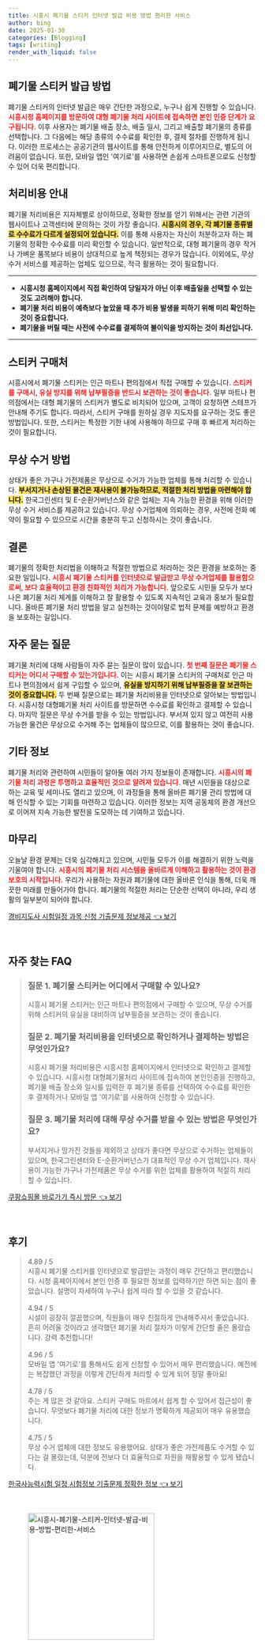 ```yaml
---
title: 시흥시 폐기물 스티커 인터넷 발급 비용 방법 편리한 서비스
author: bing
date: 2025-01-30
categories: [Blogging]
tags: [writing]
render_with_liquid: false
---
```



<h2 id='폐기물 스티커 발급 방법'>폐기물 스티커 발급 방법</h2>

<p>폐기물 스티커의 인터넷 발급은 매우 간단한 과정으로, 누구나 쉽게 진행할 수 있습니다. <b><span style="color: #ee2323;">시흥시청 홈페이지를 방문하여 대형 폐기물 처리 사이트에 접속하면 본인 인증 단계가 요구됩니다.</span></b> 이후 사용자는 폐기물 배출 장소, 배출 일시, 그리고 배출할 폐기물의 종류를 선택합니다. 그 다음에는 해당 종류의 수수료를 확인한 후, 결제 절차를 진행하게 됩니다. 이러한 프로세스는 공공기관의 웹사이트를 통해 안전하게 이루어지므로, 별도의 어려움이 없습니다. 또한, 모바일 앱인 '여기로'를 사용하면 손쉽게 스마트폰으로도 신청할 수 있어 더욱 편리합니다.</p>

<h2 id='처리비용 안내'>처리비용 안내</h2>

<p>폐기물 처리비용은 지자체별로 상이하므로, 정확한 정보를 얻기 위해서는 관련 기관의 웹사이트나 고객센터에 문의하는 것이 가장 좋습니다. <b><span style="background-color: #ffe066;">시흥시의 경우, 각 폐기물 종류별로 수수료가 다르게 설정되어 있습니다.</span></b> 이를 통해 사용자는 자신이 처분하고자 하는 폐기물의 정확한 수수료를 미리 확인할 수 있습니다. 일반적으로, 대형 폐기물의 경우 작거나 가벼운 품목보다 비용이 상대적으로 높게 책정되는 경우가 많습니다. 이외에도, 무상 수거 서비스를 제공하는 업체도 있으므로, 적극 활용하는 것이 필요합니다.</p>

<hr />

<ul>
    <li><b>시흥시청 홈페이지에서 직접 확인하여 당일자가 아닌 이후 배출일을 선택할 수 있는 것도 고려해야 합니다.</b></li>
    <li><b>폐기물 처리 비용이 예측보다 높았을 때 추가 비용 발생을 피하기 위해 미리 확인하는 것이 중요합니다.</b></li>
    <li><b>폐기물을 버릴 때는 사전에 수수료를 결제하여 불이익을 방지하는 것이 최선입니다.</b></li>
</ul>

<hr />

<h2 id='스티커 구매처'>스티커 구매처</h2>

<p>시흥시에서 폐기물 스티커는 인근 마트나 편의점에서 직접 구매할 수 있습니다. <b><span style="color: #ee2323;">스티커를 구매시, 유실 방지를 위해 납부필증을 반드시 보관하는 것이 좋습니다.</span></b> 일부 마트나 편의점에서는 대형 폐기물의 스티커가 별도로 비치되어 있으며, 고객이 요청하면 스테프가 안내해 주기도 합니다. 따라서, 스티커 구매를 원하실 경우 지도자를 요구하는 것도 좋은 방법입니다. 또한, 스티커는 특정한 기한 내에 사용해야 하므로 구매 후 빠르게 처리하는 것이 필요합니다.</p>

<h2 id='무상 수거 방법'>무상 수거 방법</h2>

<p>상태가 좋은 가구나 가전제품은 무상으로 수거가 가능한 업체를 통해 처리할 수 있습니다. <b><span style="background-color: #ffe066;">부서지거나 손상된 물건은 재사용이 불가능하므로, 적절한 처리 방법을 마련해야 합니다.</span></b> 한국그린센터 및 E-순환거버넌스와 같은 업체는 지속 가능한 환경을 위해 이러한 무상 수거 서비스를 제공하고 있습니다. 무상 수거업체에 의뢰하는 경우, 사전에 전화 예약이 필요할 수 있으므로 시간을 충분히 두고 신청하시는 것이 좋습니다.</p>

<h2 id='결론'>결론</h2>

<p>폐기물의 정확한 처리법을 이해하고 적절한 방법으로 처리하는 것은 환경을 보호하는 중요한 일입니다. <b><span style="color: #ee2323;">시흥시 폐기물 스티커를 인터넷으로 발급받고 무상 수거업체를 활용함으로써, 보다 효율적이고 환경 친화적인 처리가 가능합니다.</span></b> 앞으로도 시민들 모두가 보다 나은 폐기물 처리 체계를 이해하고 잘 활용할 수 있도록 지속적인 교육과 홍보가 필요합니다. 올바른 폐기물 처리 방법을 알고 실천하는 것이야말로 법적 문제를 예방하고 환경을 보호하는 길입니다.</p>

<h2 id='자주 묻는 질문'>자주 묻는 질문</h2>

<p>폐기물 처리에 대해 사람들이 자주 묻는 질문이 많이 있습니다. <b><span style="color: #ee2323;">첫 번째 질문은 폐기물 스티커는 어디서 구매할 수 있는가입니다.</span></b> 이는 시흥시 폐기물 스티커의 구매처로 인근 마트나 편의점에서 쉽게 구입할 수 있으며, <b><span style="background-color: #ffe066;">유실을 방지하기 위해 납부필증을 잘 보관하는 것이 중요합니다.</span></b> 두 번째 질문으로는 폐기물 처리비용을 인터넷으로 알아보는 방법입니다. 시흥시청 대형폐기물 처리 사이트를 방문하면 수수료를 확인하고 결제할 수 있습니다. 마지막 질문은 무상 수거를 받을 수 있는 방법입니다. 부서져 있지 않고 여전히 사용 가능한 물건은 무상으로 수거해 주는 업체들이 많으므로, 이를 활용하는 것이 좋습니다.</p>

<h2 id='기타 정보'>기타 정보</h2>

<p>폐기물 처리와 관련하여 시민들이 알아둘 여러 가지 정보들이 존재합니다. <b><span style="color: #ee2323;">시흥시의 폐기물 처리 과정은 투명하고 효율적인 것으로 알려져 있습니다.</span></b> 매년 시민들을 대상으로 하는 교육 및 세미나도 열리고 있으며, 이 과정들을 통해 올바른 폐기물 관리 방법에 대해 인식할 수 있는 기회를 마련하고 있습니다. 이러한 정보는 지역 공동체의 환경 개선으로 이어져 지속 가능한 발전을 도모하는 데 기여하고 있습니다.</p>

<h2 id='마무리'>마무리</h2>

<p>오늘날 환경 문제는 더욱 심각해지고 있으며, 시민들 모두가 이를 해결하기 위한 노력을 기울여야 합니다. <b><span style="color: #ee2323;">시흥시의 폐기물 처리 시스템을 올바르게 이해하고 활용하는 것이 환경 보호의 시작입니다.</span></b> 우리가 사용하는 자원과 폐기물에 대한 올바른 인식을 통해, 더욱 깨끗한 미래를 만들어가야 합니다. 폐기물의 적절한 처리는 단순한 선택이 아니라, 우리 생활의 일부분이 되어야 합니다.</p>


<p><a class="click-button" title="경비지도사 시험일정 과목 신청 기출문제 정보제공" href="https://greenforu.github.io/posts/%EA%B2%BD%EB%B9%84%EC%A7%80%EB%8F%84%EC%82%AC-%EC%8B%9C%ED%97%98%EC%9D%BC%EC%A0%95-%EA%B3%BC%EB%AA%A9-%EC%8B%A0%EC%B2%AD-%EA%B8%B0%EC%B6%9C%EB%AC%B8%EC%A0%9C-%EC%A0%95%EB%B3%B4%EC%A0%9C%EA%B3%B5/" rel="dofollow">경비지도사 시험일정 과목 신청 기출문제 정보제공 👈 보기</a></p><br>
<h2 id='자주_찾는_FAQ'>자주 찾는 FAQ</h2>
<div itemscope="" itemtype="https://schema.org/FAQPage"> 
<blockquote> 
<div itemscope="" itemprop="mainEntity" itemtype="https://schema.org/Question"> 
<h3 itemprop="name">질문 1. 폐기물 스티커는 어디에서 구매할 수 있나요?</h3> 
<div itemscope="" itemprop="acceptedAnswer" itemtype="https://schema.org/Answer"> 
<span itemprop="text"> 
<p>시흥시 폐기물 스티커는 인근 마트나 편의점에서 구매할 수 있으며, 무상 수거를 위해 스티커의 유실을 대비하여 납부필증을 보관하는 것이 좋습니다.</p> 
</span> 
</div> 
</div> 

<div itemscope="" itemprop="mainEntity" itemtype="https://schema.org/Question"> 
<h3 itemprop="name">질문 2. 폐기물 처리비용을 인터넷으로 확인하거나 결제하는 방법은 무엇인가요?</h3> 
<div itemscope="" itemprop="acceptedAnswer" itemtype="https://schema.org/Answer"> 
<span itemprop="text"> 
<p>시흥시 폐기물 처리비용은 시흥시청 홈페이지에서 인터넷으로 확인하고 결제할 수 있습니다. 시흥시청 대형폐기물처리 사이트에 접속하여 본인인증을 진행하고, 폐기물 배출 장소와 일시를 입력한 후 폐기물 종류를 선택하여 수수료를 확인한 후 결제하거나 모바일 앱 '여기로'를 사용하여 신청할 수 있습니다.</p> 
</span> 
</div> 
</div> 

<div itemscope="" itemprop="mainEntity" itemtype="https://schema.org/Question"> 
<h3 itemprop="name">질문 3. 폐기물 처리에 대해 무상 수거를 받을 수 있는 방법은 무엇인가요?</h3> 
<div itemscope="" itemprop="acceptedAnswer" itemtype="https://schema.org/Answer"> 
<span itemprop="text"> 
<p>부서지거나 망가진 것들을 제외하고 상태가 좋다면 무상으로 수거하는 업체들이 있으며, 한국그린센터와 E-순환거버넌스가 대표적인 무상 수거 업체입니다. 재사용이 가능한 가구나 가전제품은 무상 수거를 위한 업체를 활용하여 적절히 처리할 수 있습니다.</p> 
</span> 
</div> 
</div> 
</blockquote> 
</div>
<p><a class="click-button" title="쿠팡쇼핑몰 바로가기 즉시 방문" href="https://greenforu.github.io/posts/%EC%BF%A0%ED%8C%A1%EC%87%BC%ED%95%91%EB%AA%B0-%EB%B0%94%EB%A1%9C%EA%B0%80%EA%B8%B0-%EC%A6%89%EC%8B%9C-%EB%B0%A9%EB%AC%B8/" rel="dofollow">쿠팡쇼핑몰 바로가기 즉시 방문 👈 보기</a></p><br>
<h2 id='후기'>후기</h2>
<div itemscope itemtype="https://schema.org/Product">
  <blockquote>
  <div itemprop="review" itemscope itemtype="https://schema.org/Review">
      <div itemprop="reviewRating" itemscope itemtype="https://schema.org/Rating"> <span itemprop="ratingValue">4.89</span> / <span itemprop="bestRating">5</span> </div>
      <span itemprop="reviewBody">시흥시 폐기물 스티커를 인터넷으로 발급받는 과정이 매우 간단하고 편리했습니다. 시청 홈페이지에서 본인 인증 후 필요한 정보를 입력하기만 하면 되는 점이 좋았습니다. 설명이 자세하여 누구나 쉽게 따라 할 수 있을 것 같습니다.</span>
  </div>
  <br>
  <div itemprop="review" itemscope itemtype="https://schema.org/Review">
      <div itemprop="reviewRating" itemscope itemtype="https://schema.org/Rating"> <span itemprop="ratingValue">4.94</span> / <span itemprop="bestRating">5</span> </div>
      <span itemprop="reviewBody">시설이 굉장히 깔끔했으며, 직원들이 매우 친절하게 안내해주셔서 좋았습니다. 흔히 어려울 것이라고 생각했던 폐기물 처리 절차가 이렇게 간단할 줄은 몰랐습니다. 강력 추천합니다!</span>
  </div>
  <br>
  <div itemprop="review" itemscope itemtype="https://schema.org/Review">
      <div itemprop="reviewRating" itemscope itemtype="https://schema.org/Rating"> <span itemprop="ratingValue">4.96</span> / <span itemprop="bestRating">5</span> </div>
      <span itemprop="reviewBody">모바일 앱 '여기로'를 통해서도 쉽게 신청할 수 있어서 매우 편리했습니다. 예전에는 복잡했던 과정을 이렇게 간단하게 처리할 수 있게 되어 정말 좋아요!</span>
  </div>
  <br>
  <div itemprop="review" itemscope itemtype="https://schema.org/Review">
      <div itemprop="reviewRating" itemscope itemtype="https://schema.org/Rating"> <span itemprop="ratingValue">4.78</span> / <span itemprop="bestRating">5</span> </div>
      <span itemprop="reviewBody">주는 게 많은 것 같아요. 스티커 구매도 마트에서 쉽게 할 수 있어서 접근성이 좋습니다. 무엇보다 폐기물 처리에 대한 정보가 명확하게 제공되어 매우 유용했습니다.</span>
  </div>
  <br>
  <div itemprop="review" itemscope itemtype="https://schema.org/Review">
      <div itemprop="reviewRating" itemscope itemtype="https://schema.org/Rating"> <span itemprop="ratingValue">4.75</span> / <span itemprop="bestRating">5</span> </div>
      <span itemprop="reviewBody">무상 수거 업체에 대한 정보도 유용했어요. 상태가 좋은 가전제품도 수거할 수 있다는 걸 몰랐는데, 덕분에 전보다 더 효율적으로 자원을 재활용할 수 있게 됐습니다.</span>
  </div>
  </blockquote>
</div>
<p><a class="click-button" title="한국사능력시험 일정 시험정보 기출문제 정확한 정보" href="https://greenforu.github.io/posts/%ED%95%9C%EA%B5%AD%EC%82%AC%EB%8A%A5%EB%A0%A5%EC%8B%9C%ED%97%98-%EC%9D%BC%EC%A0%95-%EC%8B%9C%ED%97%98%EC%A0%95%EB%B3%B4-%EA%B8%B0%EC%B6%9C%EB%AC%B8%EC%A0%9C-%EC%A0%95%ED%99%95%ED%95%9C-%EC%A0%95%EB%B3%B4/" rel="dofollow">한국사능력시험 일정 시험정보 기출문제 정확한 정보 👈 보기</a></p><br>
<figure class="image"><img src="https://greenforu.github.io/assets/img/thumbnail/시흥시-폐기물-스티커-인터넷-발급-비용-방법-편리한-서비스.webp" alt="시흥시-폐기물-스티커-인터넷-발급-비용-방법-편리한-서비스" width="256" height="256"></figure>